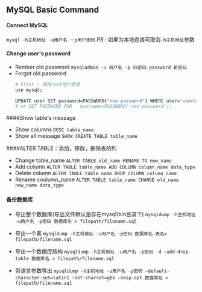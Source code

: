 ## MySQL Basic Command


#### Connect MySQL
`mysql -h主机地址 -u用户名 －p用户密码`
*PS :* 如果为本地连接可取消`-h主机地址`参数

#### Change user's password
- Rember old password
    `mysqladmin -u 用户名 -p 旧密码 password 新密码`
- Forgot old password
    ```bash
    # Frist : 使用root用户登录
    use mysql;

    UPDATE user SET password=PASSWORD("new password") WHERE user='username';
    # or SET PASSWORD FOR   username=PASSWORD('new password');
    ```

####Show table's message
- Show columns
    `DESC table_name`
- Show all message
    `SHOW CREATE TABLE table_name`

####ALTER TABLE：添加，修改，删除表的列
- Change table_name
    `ALTER TABLE old_name RENAME TO new_name`
- Add column
    `ALTER TABLE table_name ADD COLUMN column_name data_type `
- Delete column
    `ALTER TABLE table_name DROP COLUMN column_name`
- Rename coulumn_name
    `ALTER TABLE table_name CHANGE old_name new_name data_type `


#### 备份数据库
- 导出整个数据库(导出文件默认是存在mysql\bin目录下)
    `mysqldump -h主机地址 -u用户名 -p密码 数据库名 > filepath/filename.sql`

- 导出一个表
    `mysqldump -h主机地址 -u用户名 -p密码 数据库名 表名> filepath/filename.sql`


- 导出一个数据库结构
    `mysqldump -h主机地址 -u用户名 -p密码 -d –add-drop-table 数据库名 > filepath/filename.sql`


- 带语言参数导出
    `mysqldump -h主机地址 -u用户名 -p密码 –default-character-set=latin1 –set-charset=gbk –skip-opt 数据库名 > filepath/filename.sql`